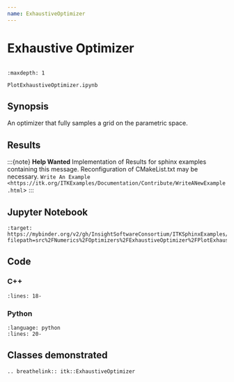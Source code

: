 ```yaml
---
name: ExhaustiveOptimizer
---
```


# Exhaustive Optimizer

```{index} single: ExhaustiveOptimizer
```

```{toctree}
:maxdepth: 1

PlotExhaustiveOptimizer.ipynb
```

## Synopsis

An optimizer that fully samples a grid on the parametric space.

## Results

:::{note}
**Help Wanted**
Implementation of Results for sphinx examples containing this message.
Reconfiguration of CMakeList.txt may be necessary.
`Write An Example <https://itk.org/ITKExamples/Documentation/Contribute/WriteANewExample.html`>
:::

## Jupyter Notebook

```{image} https://mybinder.org/badge_logo.svg
:target: https://mybinder.org/v2/gh/InsightSoftwareConsortium/ITKSphinxExamples/master?filepath=src%2FNumerics%2FOptimizers%2FExhaustiveOptimizer%2FPlotExhaustiveOptimizer.ipynb
```

## Code

### C++

```{literalinclude} Code.cxx
:lines: 18-
```

### Python

```{literalinclude} Code.py
:language: python
:lines: 20-
```

## Classes demonstrated

```{eval-rst}
.. breathelink:: itk::ExhaustiveOptimizer
```

